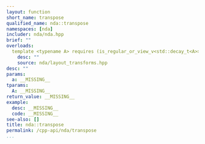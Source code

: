 ```yaml
---
layout: function
short_name: transpose
qualified_name: nda::transpose
namespaces: [nda]
includer: nda/nda.hpp
brief: ""
overloads:
  template <typename A> requires (is_regular_or_view_v<std::decay_t<A>> and (std::decay_t<A>::rank == 2)) auto transpose(A && a):
    desc: ""
    source: nda/layout_transforms.hpp
desc: ""
params:
  a: __MISSING__
tparams:
  A: __MISSING__
return_value: __MISSING__
example:
  desc: __MISSING__
  code: __MISSING__
see-also: []
title: nda::transpose
permalink: /cpp-api/nda/transpose
...
```


